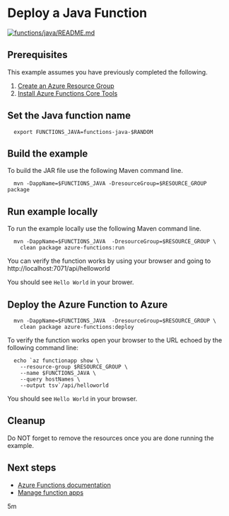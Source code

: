
# Deploy a Java Function

[![functions/java/README.md](https://github.com/Azure-Samples/java-on-azure-examples/actions/workflows/functions_java_README_md.yml/badge.svg)](https://github.com/Azure-Samples/java-on-azure-examples/actions/workflows/functions_java_README_md.yml)

## Prerequisites

This example assumes you have previously completed the following.

1. [Create an Azure Resource Group](../../group/create/)
1. [Install Azure Functions Core Tools](https://docs.microsoft.com/azure/azure-functions/functions-run-local#install-the-azure-functions-core-tools)

## Set the Java function name

```shell
  export FUNCTIONS_JAVA=functions-java-$RANDOM
```

## Build the example

To build the JAR file use the following Maven command line.

```shell
  mvn -DappName=$FUNCTIONS_JAVA -DresourceGroup=$RESOURCE_GROUP package
```

## Run example locally

To run the example locally use the following Maven command line.

<!-- workflow.skip() -->
```shell
  mvn -DappName=$FUNCTIONS_JAVA  -DresourceGroup=$RESOURCE_GROUP \
    clean package azure-functions:run
```

You can verify the function works by using your browser and going to 
http://localhost:7071/api/helloworld

You should see `Hello World` in your brower.

## Deploy the Azure Function to Azure

```shell
  mvn -DappName=$FUNCTIONS_JAVA  -DresourceGroup=$RESOURCE_GROUP \
    clean package azure-functions:deploy
```

To verify the function works open your browser to the URL echoed by the 
following command line:

```shell
  echo `az functionapp show \
    --resource-group $RESOURCE_GROUP \
    --name $FUNCTIONS_JAVA \
    --query hostNames \
    --output tsv`/api/helloworld
```

You should see `Hello World` in your browser.

## Cleanup

Do NOT forget to remove the resources once you are done running the example.

## Next steps

* [Azure Functions documentation](https://docs.microsoft.com/en-us/azure/azure-functions/)
* [Manage function apps](https://docs.microsoft.com/cli/azure/functionapp)

5m
